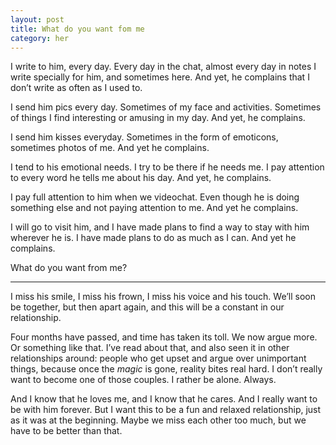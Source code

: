 ```yaml
---
layout: post
title: What do you want fom me
category: her
---
```

I write to him, every day. Every day in the chat, almost every day in notes I write specially for him, and sometimes here. And yet, he complains that I don’t write as often as I used to.

I send him pics every day. Sometimes of my face and activities. Sometimes of things I find interesting or amusing in my day. And yet, he complains.

I send him kisses everyday. Sometimes in the form of emoticons, sometimes photos of me. And yet he complains.

I tend to his emotional needs. I try to be there if he needs me. I pay attention to every word he tells me about his day. And yet, he complains.

I pay full attention to him when we videochat. Even though he is doing something else and not paying attention to me. And yet he complains.

I will go to visit him, and I have made plans to find a way to stay with him wherever he is. I have made plans to do as much as I can. And yet he complains. 

What do you want from me?

---

I miss his smile, I miss his frown, I miss his voice and his touch. We’ll soon be together, but then apart again, and this will be a constant in our relationship. 

Four months have passed, and time has taken its toll. We now argue more. Or something like that. I’ve read about that, and also seen it in other relationships around: people who get upset and argue over unimportant things, because once the *magic* is gone, reality bites real hard. I don’t really want to become one of those couples. I rather be alone. Always.

And I know that he loves me, and I know that he cares. And I really want to be with him forever. But I want this to be a fun and relaxed relationship, just as it was at the beginning. Maybe we miss each other too much, but we have to be better than that.



